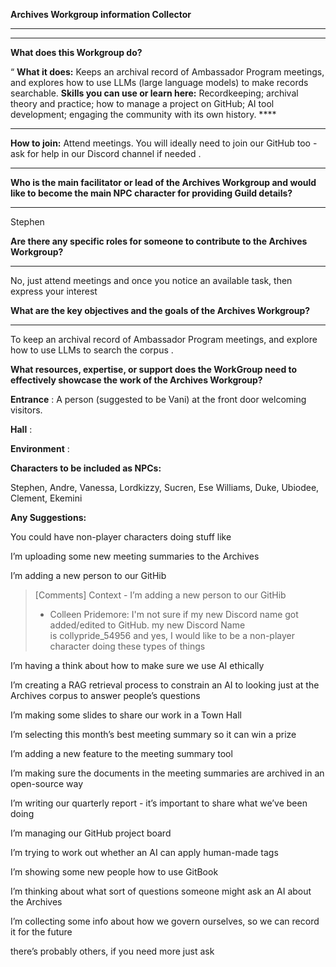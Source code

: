 **Archives Workgroup information Collector**

****

****

**What does this Workgroup do?**

“ **What it does:** Keeps an archival record of Ambassador Program meetings, and explores how to use LLMs (large language models) to make records searchable. **Skills you can use or learn here:** Recordkeeping; archival theory and practice; how to manage a project on GitHub; AI tool development; engaging the community with its own history. ****

****

**How to join:** Attend meetings. You will ideally need to join our GitHub too - ask for help in our Discord channel if needed .

****

**Who is the main facilitator or lead of the Archives Workgroup and would like to become the main NPC character for providing Guild details?**

****

Stephen



**Are there any specific roles for someone to contribute to the Archives Workgroup?**

****

No, just attend meetings and once you notice an available task, then express your interest



**What are the key objectives and the goals of the Archives Workgroup?**

****

To keep an archival record of Ambassador Program meetings, and explore how to use LLMs to search the corpus .



**What resources, expertise, or support does the WorkGroup need to effectively showcase the work of the Archives Workgroup?**





**Entrance** : A person (suggested to be Vani) at the front door welcoming visitors.

**Hall** :

**Environment** :



**Characters to be included as NPCs:**

Stephen, Andre, Vanessa, Lordkizzy, Sucren, Ese Williams, Duke, Ubiodee, Clement, Ekemini





**Any Suggestions:**

You could have non-player characters doing stuff like

I’m uploading some new meeting summaries to the Archives

I’m adding a new person to our GitHib 

> [Comments]
> Context - I’m adding a new person to our GitHib
> * Colleen Pridemore: I'm not sure if my new Discord name got added/edited to GitHub. my new Discord Name is collypride_54956 and yes, I would like to be a non-player character doing these types of things
>

I’m having a think about how to make sure we use AI ethically

I’m creating a RAG retrieval process to constrain an AI to looking just at the Archives corpus to answer people’s questions

I’m making some slides to share our work in a Town Hall

I’m selecting this month’s best meeting summary so it can win a prize

I’m adding a new feature to the meeting summary tool

I’m making sure the documents in the meeting summaries are archived in an open-source way

I’m writing our quarterly report - it’s important to share what we’ve been doing

I’m managing our GitHub project board

I’m trying to work out whether an AI can apply human-made tags

I’m showing some new people how to use GitBook

I’m thinking about what sort of questions someone might ask an AI about the Archives

I’m collecting some info about how we govern ourselves, so we can record it for the future

there’s probably others, if you need more just ask

